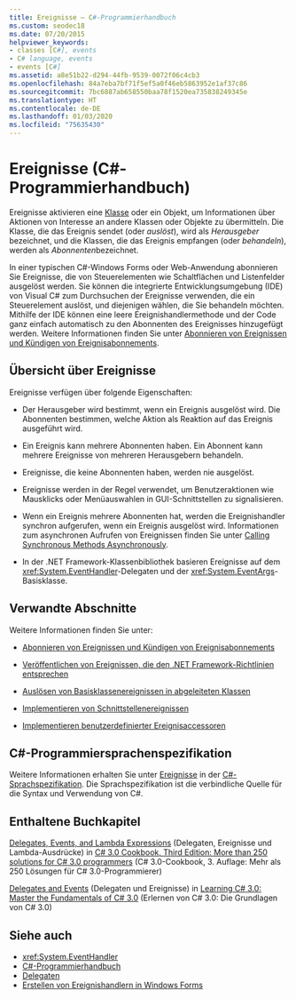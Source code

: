 ```yaml
---
title: Ereignisse – C#-Programmierhandbuch
ms.custom: seodec18
ms.date: 07/20/2015
helpviewer_keywords:
- classes [C#], events
- C# language, events
- events [C#]
ms.assetid: a8e51b22-d294-44fb-9539-0072f06c4cb3
ms.openlocfilehash: 84a7eba7bf71f5ef5a0f46eb5863952e1af37c86
ms.sourcegitcommit: 7bc6887ab658550baa78f1520ea735838249345e
ms.translationtype: HT
ms.contentlocale: de-DE
ms.lasthandoff: 01/03/2020
ms.locfileid: "75635430"
---
```

# <a name="events-c-programming-guide"></a>Ereignisse (C#-Programmierhandbuch)
Ereignisse aktivieren eine [Klasse](../../language-reference/keywords/class.md) oder ein Objekt, um Informationen über Aktionen von Interesse an andere Klassen oder Objekte zu übermitteln. Die Klasse, die das Ereignis sendet (oder *auslöst*), wird als *Herausgeber* bezeichnet, und die Klassen, die das Ereignis empfangen (oder *behandeln*), werden als *Abonnenten*bezeichnet.  
  
In einer typischen C#-Windows Forms oder Web-Anwendung abonnieren Sie Ereignisse, die von Steuerelementen wie Schaltflächen und Listenfelder ausgelöst werden. Sie können die integrierte Entwicklungsumgebung (IDE) von Visual C# zum Durchsuchen der Ereignisse verwenden, die ein Steuerelement auslöst, und diejenigen wählen, die Sie behandeln möchten. Mithilfe der IDE können eine leere Ereignishandlermethode und der Code ganz einfach automatisch zu den Abonnenten des Ereignisses hinzugefügt werden. Weitere Informationen finden Sie unter [Abonnieren von Ereignissen und Kündigen von Ereignisabonnements](./how-to-subscribe-to-and-unsubscribe-from-events.md).
  
## <a name="events-overview"></a>Übersicht über Ereignisse  
 Ereignisse verfügen über folgende Eigenschaften:  
  
- Der Herausgeber wird bestimmt, wenn ein Ereignis ausgelöst wird. Die Abonnenten bestimmen, welche Aktion als Reaktion auf das Ereignis ausgeführt wird.  
  
- Ein Ereignis kann mehrere Abonnenten haben. Ein Abonnent kann mehrere Ereignisse von mehreren Herausgebern behandeln.  
  
- Ereignisse, die keine Abonnenten haben, werden nie ausgelöst.  
  
- Ereignisse werden in der Regel verwendet, um Benutzeraktionen wie Mausklicks oder Menüauswahlen in GUI-Schnittstellen zu signalisieren.  
  
- Wenn ein Ereignis mehrere Abonnenten hat, werden die Ereignishandler synchron aufgerufen, wenn ein Ereignis ausgelöst wird. Informationen zum asynchronen Aufrufen von Ereignissen finden Sie unter [Calling Synchronous Methods Asynchronously](../../../standard/asynchronous-programming-patterns/calling-synchronous-methods-asynchronously.md).  
  
- In der .NET Framework-Klassenbibliothek basieren Ereignisse auf dem <xref:System.EventHandler>-Delegaten und der <xref:System.EventArgs>-Basisklasse.  
  
## <a name="related-sections"></a>Verwandte Abschnitte  
 Weitere Informationen finden Sie unter:  
  
- [Abonnieren von Ereignissen und Kündigen von Ereignisabonnements](./how-to-subscribe-to-and-unsubscribe-from-events.md)

- [Veröffentlichen von Ereignissen, die den .NET Framework-Richtlinien entsprechen](./how-to-publish-events-that-conform-to-net-framework-guidelines.md)

- [Auslösen von Basisklassenereignissen in abgeleiteten Klassen](./how-to-raise-base-class-events-in-derived-classes.md)

- [Implementieren von Schnittstellenereignissen](./how-to-implement-interface-events.md)

- [Implementieren benutzerdefinierter Ereignisaccessoren](./how-to-implement-custom-event-accessors.md)

## <a name="c-language-specification"></a>C#-Programmiersprachenspezifikation  

Weitere Informationen erhalten Sie unter [Ereignisse](~/_csharplang/spec/classes.md#events) in der [C#-Sprachspezifikation](/dotnet/csharp/language-reference/language-specification/introduction). Die Sprachspezifikation ist die verbindliche Quelle für die Syntax und Verwendung von C#.
  
## <a name="featured-book-chapters"></a>Enthaltene Buchkapitel  
 [Delegates, Events, and Lambda Expressions](https://docs.microsoft.com/previous-versions/visualstudio/visual-studio-2008/ff518994%28v=orm.10%29) (Delegaten, Ereignisse und Lambda-Ausdrücke) in [C# 3.0 Cookbook, Third Edition: More than 250 solutions for C# 3.0 programmers](https://docs.microsoft.com/previous-versions/visualstudio/visual-studio-2008/ff518995%28v=orm.10%29) (C# 3.0-Cookbook, 3. Auflage: Mehr als 250 Lösungen für C# 3.0-Programmierer)  
  
 [Delegates and Events](https://docs.microsoft.com/previous-versions/visualstudio/visual-studio-2008/ff652490%28v=orm.10%29) (Delegaten und Ereignisse) in [Learning C# 3.0: Master the Fundamentals of C# 3.0](https://docs.microsoft.com/previous-versions/visualstudio/visual-studio-2008/ff652493%28v=orm.10%29) (Erlernen von C# 3.0: Die Grundlagen von C# 3.0)  
  
## <a name="see-also"></a>Siehe auch

- <xref:System.EventHandler>
- [C#-Programmierhandbuch](../index.md)
- [Delegaten](../delegates/index.md)
- [Erstellen von Ereignishandlern in Windows Forms](../../../framework/winforms/creating-event-handlers-in-windows-forms.md)
